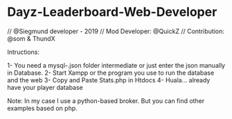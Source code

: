# Dayz-Leaderboard-Web-Developer

// @Siegmund developer - 2019
// Mod Developer: @QuickZ
// Contribution: @som & ThundX

Intructions:

1- You need a mysql-.json folder intermediate or just enter the json manually in Database.
2- Start Xampp or the program you use to run the database and the web
3- Copy and Paste Stats.php in Htdocs
4- Huala... already have your player database


Note: In my case I use a python-based broker. But you can find other examples based on php.
